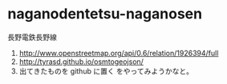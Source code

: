 naganodentetsu-naganosen
========================

長野電鉄長野線

1. http://www.openstreetmap.org/api/0.6/relation/1926394/full
2. http://tyrasd.github.io/osmtogeojson/
3. 出てきたものを github に置く
をやってみようかなと。
